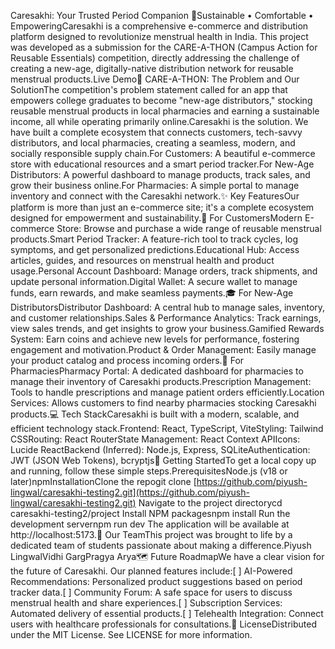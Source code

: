 Caresakhi: Your Trusted Period Companion 🌸Sustainable • Comfortable • EmpoweringCaresakhi is a comprehensive e-commerce and distribution platform designed to revolutionize menstrual health in India. This project was developed as a submission for the CARE-A-THON (Campus Action for Reusable Essentials) competition, directly addressing the challenge of creating a new-age, digitally-native distribution network for reusable menstrual products.Live Demo🚀 CARE-A-THON: The Problem and Our SolutionThe competition's problem statement called for an app that empowers college graduates to become "new-age distributors," stocking reusable menstrual products in local pharmacies and earning a sustainable income, all while operating primarily online.Caresakhi is the solution. We have built a complete ecosystem that connects customers, tech-savvy distributors, and local pharmacies, creating a seamless, modern, and socially responsible supply chain.For Customers: A beautiful e-commerce store with educational resources and a smart period tracker.For New-Age Distributors: A powerful dashboard to manage products, track sales, and grow their business online.For Pharmacies: A simple portal to manage inventory and connect with the Caresakhi network.✨ Key FeaturesOur platform is more than just an e-commerce site; it's a complete ecosystem designed for empowerment and sustainability.👩 For CustomersModern E-commerce Store: Browse and purchase a wide range of reusable menstrual products.Smart Period Tracker: A feature-rich tool to track cycles, log symptoms, and get personalized predictions.Educational Hub: Access articles, guides, and resources on menstrual health and product usage.Personal Account Dashboard: Manage orders, track shipments, and update personal information.Digital Wallet: A secure wallet to manage funds, earn rewards, and make seamless payments.🎓 For New-Age DistributorsDistributor Dashboard: A central hub to manage sales, inventory, and customer relationships.Sales & Performance Analytics: Track earnings, view sales trends, and get insights to grow your business.Gamified Rewards System: Earn coins and achieve new levels for performance, fostering engagement and motivation.Product & Order Management: Easily manage your product catalog and process incoming orders.🏥 For PharmaciesPharmacy Portal: A dedicated dashboard for pharmacies to manage their inventory of Caresakhi products.Prescription Management: Tools to handle prescriptions and manage patient orders efficiently.Location Services: Allows customers to find nearby pharmacies stocking Caresakhi products.💻 Tech StackCaresakhi is built with a modern, scalable, and efficient technology stack.Frontend: React, TypeScript, ViteStyling: Tailwind CSSRouting: React RouterState Management: React Context APIIcons: Lucide ReactBackend (Inferred): Node.js, Express, SQLiteAuthentication: JWT (JSON Web Tokens), bcryptjs🔧 Getting StartedTo get a local copy up and running, follow these simple steps.PrerequisitesNode.js (v18 or later)npmInstallationClone the repogit clone [https://github.com/piyush-lingwal/caresakhi-testing2.git](https://github.com/piyush-lingwal/caresakhi-testing2.git)
Navigate to the project directorycd caresakhi-testing2/project
Install NPM packagesnpm install
Run the development servernpm run dev
The application will be available at http://localhost:5173.👥 Our TeamThis project was brought to life by a dedicated team of students passionate about making a difference.Piyush LingwalVidhi GargPragya Arya🗺️ Future RoadmapWe have a clear vision for the future of Caresakhi. Our planned features include:[ ] AI-Powered Recommendations: Personalized product suggestions based on period tracker data.[ ] Community Forum: A safe space for users to discuss menstrual health and share experiences.[ ] Subscription Services: Automated delivery of essential products.[ ] Telehealth Integration: Connect users with healthcare professionals for consultations.📄 LicenseDistributed under the MIT License. See LICENSE for more information.
